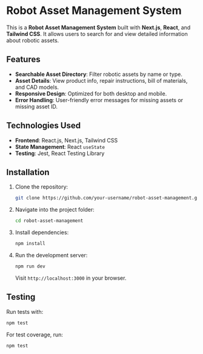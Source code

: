 # Robot Asset Management System

This is a **Robot Asset Management System** built with **Next.js**, **React**, and **Tailwind CSS**. It allows users to search for and view detailed information about robotic assets.

## Features

- **Searchable Asset Directory**: Filter robotic assets by name or type.
- **Asset Details**: View product info, repair instructions, bill of materials, and CAD models.
- **Responsive Design**: Optimized for both desktop and mobile.
- **Error Handling**: User-friendly error messages for missing assets or missing asset ID.

## Technologies Used

- **Frontend**: React.js, Next.js, Tailwind CSS
- **State Management**: React `useState`
- **Testing**: Jest, React Testing Library

## Installation

1. Clone the repository:

   ```bash
   git clone https://github.com/your-username/robot-asset-management.git
   ```

2. Navigate into the project folder:

   ```bash
   cd robot-asset-management
   ```

3. Install dependencies:

   ```bash
   npm install
   ```

4. Run the development server:

   ```bash
   npm run dev
   ```

   Visit `http://localhost:3000` in your browser.

## Testing

Run tests with:

```bash
npm test
```

For test coverage, run:

```bash
npm test
```
